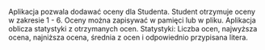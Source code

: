 Aplikacja pozwala dodawać oceny dla Studenta. 
Student otrzymuje oceny w zakresie 1 - 6. 
Oceny można zapisywać w pamięci lub w pliku. 
Aplikacja oblicza statystyki z otrzymanych ocen.
Statystyki: Liczba ocen, najwyższa ocena, najniższa ocena, średnia z ocen i odpowiednio przypisana litera.
